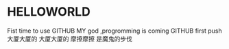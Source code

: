 # HELLOWORLD
Fist time to use GITHUB
MY god ,progromming is coming
GITHUB first push
大厦大厦的
大厦大厦的
摩擦摩擦
是魔鬼的步伐